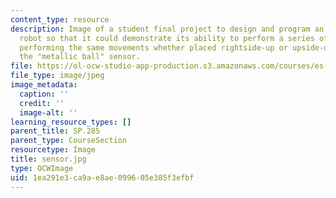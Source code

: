 ```yaml
---
content_type: resource
description: Image of a student final project to design and program an invertible
  robot so that it could demonstrate its ability to perform a series of specific movements,
  performing the same movements whether placed rightside-up or upside-down. View of
  the "metallic ball" sensor.
file: https://ol-ocw-studio-app-production.s3.amazonaws.com/courses/es-293-lego-robotics-spring-2007/1ea291e3ca9ae8ae099605e385f3efbf_sensor.jpg
file_type: image/jpeg
image_metadata:
  caption: ''
  credit: ''
  image-alt: ''
learning_resource_types: []
parent_title: SP.285
parent_type: CourseSection
resourcetype: Image
title: sensor.jpg
type: OCWImage
uid: 1ea291e3-ca9a-e8ae-0996-05e385f3efbf
---
```

